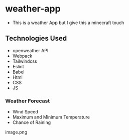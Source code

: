 # weather-app
- This is a weather App but I give this a minecraft touch

## Technologies Used
- openweather API
- Webpack 
- Tailwindcss
- Eslint
- Babel
- Html
- CSS
- JS

### Weather Forecast
- Wind Speed
- Maximum and Minimum Temperature
- Chance of Raining

image.png

